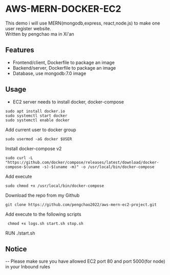 # AWS-MERN-DOCKER-EC2


This demo i will use MERN(mongodb,express, react,node.js) to make one user register website.  
Written by pengchao ma in Xi'an

## Features

- Frontend/client, Dockerfile to package an image
- Backend/server, Dockerfile to package an image
- Database, use mongodb:7.0 image

## Usage

- EC2 server needs to install docker, docker-compose
```shell
sudo apt install docker.io
sudo systemctl start docker
sudo systemctl enable docker
```
Add current user to docker group
```shell
sudo usermod -aG docker $USER

```
Install docker-compose v2
```shell
sudo curl -L "https://github.com/docker/compose/releases/latest/download/docker-compose-$(uname -s)-$(uname -m)" -o /usr/local/bin/docker-compose
```
Add execute
```shell
sudo chmod +x /usr/local/bin/docker-compose
```
Download the repo from my Github
```shell
git clone https://github.com/pengchao2022/aws-mern-ec2-project.git
```
Add execute to the following scripts
```shell
 chmod +x logs.sh start.sh stop.sh 
 ```
 RUN ./start.sh

 ## Notice

 -- Please make sure you have allowed EC2 port 80 and port 5000(for node) in your Inbound rules


